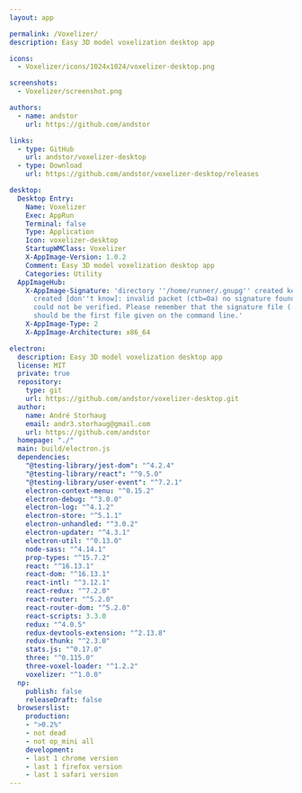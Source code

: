 ```yaml
---
layout: app

permalink: /Voxelizer/
description: Easy 3D model voxelization desktop app

icons:
  - Voxelizer/icons/1024x1024/voxelizer-desktop.png

screenshots:
  - Voxelizer/screenshot.png

authors:
  - name: andstor
    url: https://github.com/andstor

links:
  - type: GitHub
    url: andstor/voxelizer-desktop
  - type: Download
    url: https://github.com/andstor/voxelizer-desktop/releases

desktop:
  Desktop Entry:
    Name: Voxelizer
    Exec: AppRun
    Terminal: false
    Type: Application
    Icon: voxelizer-desktop
    StartupWMClass: Voxelizer
    X-AppImage-Version: 1.0.2
    Comment: Easy 3D model voxelization desktop app
    Categories: Utility
  AppImageHub:
    X-AppImage-Signature: 'directory ''/home/runner/.gnupg'' created keybox ''/home/runner/.gnupg/pubring.kbx''
      created [don''t know]: invalid packet (ctb=0a) no signature found the signature
      could not be verified. Please remember that the signature file (.sig or .asc)
      should be the first file given on the command line.'
    X-AppImage-Type: 2
    X-AppImage-Architecture: x86_64

electron:
  description: Easy 3D model voxelization desktop app
  license: MIT
  private: true
  repository:
    type: git
    url: https://github.com/andstor/voxelizer-desktop.git
  author:
    name: André Storhaug
    email: andr3.storhaug@gmail.com
    url: https://github.com/andstor
  homepage: "./"
  main: build/electron.js
  dependencies:
    "@testing-library/jest-dom": "^4.2.4"
    "@testing-library/react": "^9.5.0"
    "@testing-library/user-event": "^7.2.1"
    electron-context-menu: "^0.15.2"
    electron-debug: "^3.0.0"
    electron-log: "^4.1.2"
    electron-store: "^5.1.1"
    electron-unhandled: "^3.0.2"
    electron-updater: "^4.3.1"
    electron-util: "^0.13.0"
    node-sass: "^4.14.1"
    prop-types: "^15.7.2"
    react: "^16.13.1"
    react-dom: "^16.13.1"
    react-intl: "^3.12.1"
    react-redux: "^7.2.0"
    react-router: "^5.2.0"
    react-router-dom: "^5.2.0"
    react-scripts: 3.3.0
    redux: "^4.0.5"
    redux-devtools-extension: "^2.13.8"
    redux-thunk: "^2.3.0"
    stats.js: "^0.17.0"
    three: "^0.115.0"
    three-voxel-loader: "^1.2.2"
    voxelizer: "^1.0.0"
  np:
    publish: false
    releaseDraft: false
  browserslist:
    production:
    - ">0.2%"
    - not dead
    - not op_mini all
    development:
    - last 1 chrome version
    - last 1 firefox version
    - last 1 safari version
---
```

